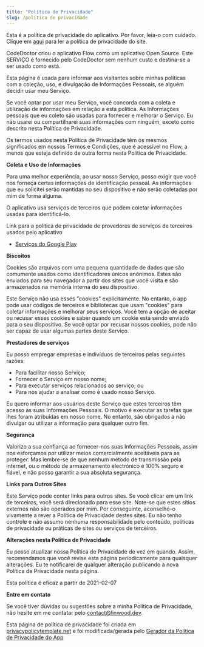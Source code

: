 ```yaml
---
title: "Política de Privacidade"
slug: /política de privacidade
---
```


Esta é a política de privacidade do aplicativo. Por favor, leia-o com cuidado. Clique em [aqui](https://go.linwood.dev/privacypolicy) para ler a política de privacidade do site.

CodeDoctor criou o aplicativo Flow como um aplicativo Open Source. Este SERVIÇO é fornecido pelo CodeDoctor sem nenhum custo e destina-se a ser usado como está.

Esta página é usada para informar aos visitantes sobre minhas políticas com a coleção, uso, e divulgação de Informações Pessoais, se alguém decidir usar meu Serviço.

Se você optar por usar meu Serviço, você concorda com a coleta e utilização de informações em relação a esta política. As Informações pessoais que eu coleto são usadas para fornecer e melhorar o Serviço. Eu não usarei ou compartilharei suas informações com ninguém, exceto como descrito nesta Política de Privacidade.

Os termos usados nesta Política de Privacidade têm os mesmos significados em nossos Termos e Condições, que é acessível no Flow, a menos que esteja definido de outra forma nesta Política de Privacidade.

**Coleta e Uso de Informações**

Para uma melhor experiência, ao usar nosso Serviço, posso exigir que você nos forneça certas informações de identificação pessoal. As informações que eu solicitei serão mantidas no seu dispositivo e não serão coletadas por mim de forma alguma.

O aplicativo usa serviços de terceiros que podem coletar informações usadas para identificá-lo.

Link para a política de privacidade de provedores de serviços de terceiros usados pelo aplicativo

* [Serviços do Google Play](https://www.google.com/policies/privacy/)

**Biscoitos**

Cookies são arquivos com uma pequena quantidade de dados que são comumente usados como identificadores únicos anônimos. Estes são enviados para seu navegador a partir dos sites que você visita e são armazenados na memória interna do seu dispositivo.

Este Serviço não usa esses "cookies" explicitamente. No entanto, o app pode usar códigos de terceiros e bibliotecas que usam "cookies" para coletar informações e melhorar seus serviços. Você tem a opção de aceitar ou recusar esses cookies e saber quando um cookie está sendo enviado para o seu dispositivo. Se você optar por recusar nossos cookies, pode não ser capaz de usar algumas partes deste Serviço.

**Prestadores de serviços**

Eu posso empregar empresas e indivíduos de terceiros pelas seguintes razões:

* Para facilitar nosso Serviço;
* Fornecer o Serviço em nosso nome;
* Para executar serviços relacionados ao serviço; ou
* Para nos ajudar a analisar como é usado nosso Serviço.

Eu quero informar aos usuários deste Serviço que estes terceiros têm acesso às suas Informações Pessoais. O motivo é executar as tarefas que lhes foram atribuídas em nosso nome. No entanto, são obrigados a não divulgar ou utilizar a informação para qualquer outro fim.

**Segurança**

Valorizo a sua confiança ao fornecer-nos suas Informações Pessoais, assim nos esforçamos por utilizar meios comercialmente aceitáveis para as proteger. Mas lembre-se de que nenhum método de transmissão pela internet, ou o método de armazenamento electrónico é 100% seguro e fiável, e não posso garantir a sua absoluta segurança.

**Links para Outros Sites**

Este Serviço pode conter links para outros sites. Se você clicar em um link de terceiros, você será direcionado para esse site. Note-se que estes sítios externos não são operados por mim. Por conseguinte, aconselho-o vivamente a rever a Política de Privacidade destes sites. Eu não tenho controle e não assumo nenhuma responsabilidade pelo conteúdo, políticas de privacidade ou práticas de sites ou serviços de terceiros.

**Alterações nesta Política de Privacidade**

Eu posso atualizar nossa Política de Privacidade de vez em quando. Assim, recomendamos que você revise esta página periodicamente para quaisquer alterações. Eu te notificarei de qualquer alteração publicando a nova Política de Privacidade nesta página.

Esta política é eficaz a partir de 2021-02-07

**Entre em contato**

Se você tiver dúvidas ou sugestões sobre a minha Política de Privacidade, não hesite em me contatar pelo contact@linwood.dev.

Esta página de política de privacidade foi criada em [privacypolicytemplate.net](https://privacypolicytemplate.net) e foi modificada/gerada pelo [Gerador da Política de Privacidade do App](https://app-privacy-policy-generator.nisrulz.com/)
